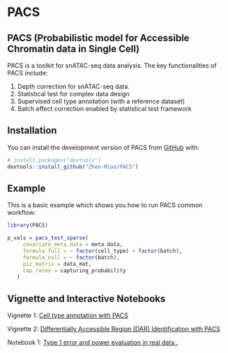 
<!-- README.md is generated from README.Rmd. Please edit that file -->

# PACS

<!-- badges: start -->
<!-- badges: end -->

## PACS (Probabilistic model for Accessible Chromatin data in Single Cell)

PACS is a toolkit for snATAC-seq data analysis. The key functionalities
of PACS include:

1)  Depth correction for snATAC-seq data.
2)  Statistical test for complex data design
3)  Supervised cell type annotation (with a reference dataset)
4)  Batch effect correction enabled by statistical test framework

## Installation

You can install the development version of PACS from
[GitHub](https://github.com/) with:

``` r
# install.packages("devtools")
devtools::install_github("Zhen-Miao/PACS")
```

## Example

This is a basic example which shows you how to run PACS common workflow:

``` r
library(PACS)

p_vals = pacs_test_sparse(
     covariate_meta.data = meta.data,
     formula_full = ~ factor(cell_type) + factor(batch),
     formula_null = ~ factor(batch),
     pic_matrix = data_mat,
     cap_rates = capturing_probability
   )
```

## Vignette and Interactive Notebooks

Vignette 1: [Cell type annotation with
PACS](https://htmlpreview.github.io/?https://github.com/Zhen-Miao/PACS/blob/main/vignettes/Vignette_1_PACS_cell_type_annotation.html)

Vignette 2: [Differentially Accessible Region (DAR) Identification with
PACS](https://htmlpreview.github.io/?https://github.com/Zhen-Miao/PACS/blob/main/vignettes/Vignette_1_PACS_cell_type_annotation.html)

Notebook 1: [Type 1 error and power evaluation in real data
.](https://github.com/Zhen-Miao/PACS/blob/main/vignettes/Notebook_1_Test_For_Sens_Spec_real_kidney_data.ipynb)
